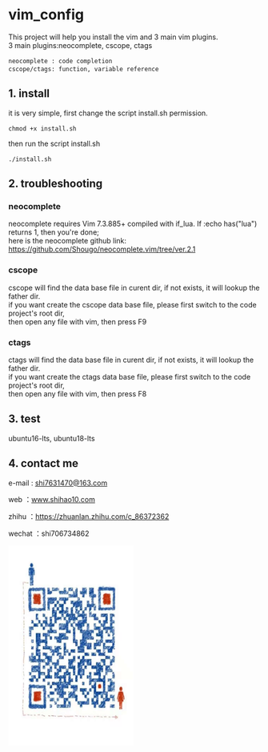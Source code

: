 # vim_config  
  
This project will help you install the vim and 3 main vim plugins.  
3 main plugins:neocomplete, cscope, ctags

	neocomplete : code completion    
	cscope/ctags: function, variable reference

## 1. install  
it is very simple, first change the script install.sh permission.  

	chmod +x install.sh  

then run the script install.sh   

    ./install.sh  
  
## 2. troubleshooting  
### neocomplete  
neocomplete requires Vim 7.3.885+ compiled with if_lua. If :echo has("lua") returns 1, then you're done;   
here is the neocomplete github link: https://github.com/Shougo/neocomplete.vim/tree/ver.2.1  
  
  
### cscope  
cscope will find the data base file in curent dir, if not exists, it will lookup the father dir.  
if you want create the cscope data base file, please first switch to the code project's root dir,  
then open any file with vim, then press F9  
  
### ctags  
ctags will find the data base file in curent dir, if not exists, it will lookup the father dir.  
if you want create the ctags data base file, please first switch to the code project's root dir,  
then open any file with vim, then press F8   

## 3. test  
ubuntu16-lts, ubuntu18-lts

## 4. contact me

e-mail : shi7631470@163.com
   
web    ：www.shihao10.com
 
zhihu  ：https://zhuanlan.zhihu.com/c_86372362
    
wechat ：shi706734862
	 
<img src="https://github.com/shi-hao/c_language_study/blob/master/chatME.jpg" width="250" height="400" />
